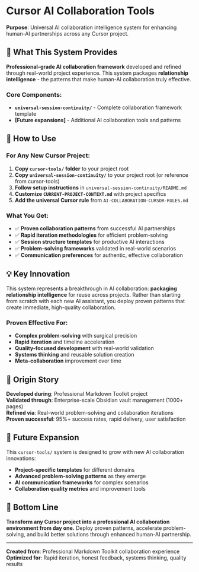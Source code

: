 # Cursor AI Collaboration Tools

**Purpose**: Universal AI collaboration intelligence system for enhancing human-AI partnerships across any Cursor project.

## 🎯 **What This System Provides**

**Professional-grade AI collaboration framework** developed and refined through real-world project experience. This system packages **relationship intelligence** - the patterns that make human-AI collaboration truly effective.

### **Core Components:**
- **`universal-session-continuity/`** - Complete collaboration framework template
- **[Future expansions]** - Additional AI collaboration tools and patterns

## 🚀 **How to Use**

### **For Any New Cursor Project:**
1. **Copy `cursor-tools/` folder** to your project root
2. **Copy `universal-session-continuity/`** to your project root (or reference from cursor-tools)
3. **Follow setup instructions** in `universal-session-continuity/README.md`
4. **Customize `CURRENT-PROJECT-CONTEXT.md`** with project specifics
5. **Add the universal Cursor rule** from `AI-COLLABORATION-CURSOR-RULES.md`

### **What You Get:**
- ✅ **Proven collaboration patterns** from successful AI partnerships
- ✅ **Rapid iteration methodologies** for efficient problem-solving
- ✅ **Session structure templates** for productive AI interactions
- ✅ **Problem-solving frameworks** validated in real-world scenarios
- ✅ **Communication preferences** for authentic, effective collaboration

## 💡 **Key Innovation**

This system represents a breakthrough in AI collaboration: **packaging relationship intelligence** for reuse across projects. Rather than starting from scratch with each new AI assistant, you deploy proven patterns that create immediate, high-quality collaboration.

### **Proven Effective For:**
- **Complex problem-solving** with surgical precision
- **Rapid iteration** and timeline acceleration
- **Quality-focused development** with real-world validation
- **Systems thinking** and reusable solution creation
- **Meta-collaboration** improvement over time

## 🎪 **Origin Story**

**Developed during**: Professional Markdown Toolkit project  
**Validated through**: Enterprise-scale Obsidian vault management (1000+ pages)  
**Refined via**: Real-world problem-solving and collaboration iterations  
**Proven successful**: 95%+ success rates, rapid delivery, user satisfaction

## 🔮 **Future Expansion**

This `cursor-tools/` system is designed to grow with new AI collaboration innovations:
- **Project-specific templates** for different domains
- **Advanced problem-solving patterns** as they emerge
- **AI communication frameworks** for complex scenarios
- **Collaboration quality metrics** and improvement tools

## 🎯 **Bottom Line**

**Transform any Cursor project into a professional AI collaboration environment from day one.** Deploy proven patterns, accelerate problem-solving, and build better solutions through enhanced human-AI partnership.

---

**Created from**: Professional Markdown Toolkit collaboration experience  
**Optimized for**: Rapid iteration, honest feedback, systems thinking, quality results 